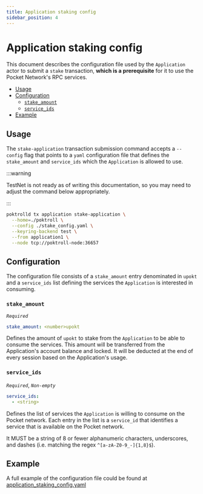 ```yaml
---
title: Application staking config
sidebar_position: 4
---
```


# Application staking config <!-- omit in toc -->

This document describes the configuration file used by the `Application` actor
to submit a `stake` transaction, **which is a prerequisite** for it to use the
Pocket Network's RPC services.

- [Usage](#usage)
- [Configuration](#configuration)
  - [`stake_amount`](#stake_amount)
  - [`service_ids`](#service_ids)
- [Example](#example)

## Usage

The `stake-application` transaction submission command accepts a `--config` flag
that points to a `yaml` configuration file that defines the `stake_amount` and
`service_ids` which the `Application` is allowed to use.

:::warning

TestNet is not ready as of writing this documentation, so you may
need to adjust the command below appropriately.

:::

```bash
poktrolld tx application stake-application \
  --home=./poktroll \
  --config ./stake_config.yaml \
  --keyring-backend test \
  --from application1 \
  --node tcp://poktroll-node:36657
```

## Configuration

The configuration file consists of a `stake_amount` entry denominated in `upokt`
and a `service_ids` list defining the services the `Application` is interested
in consuming.

### `stake_amount`

_`Required`_

```yaml
stake_amount: <number>upokt
```

Defines the amount of `upokt` to stake from the `Application` to be able to
consume the services. This amount will be transferred from the Application's
account balance and locked. It will be deducted at the end of every session
based on the Application's usage.

### `service_ids`

_`Required`_, _`Non-empty`_

```yaml
service_ids:
  - <string>
```

Defines the list of services the `Application` is willing to consume on the
Pocket network. Each entry in the list is a `service_id` that identifies a service
that is available on the Pocket network.

It MUST be a string of 8 or fewer alphanumeric characters, underscores, and
dashes (i.e. matching the regex `^[a-zA-Z0-9_-]{1,8}$`).

## Example

A full example of the configuration file could be found at [application_staking_config.yaml](https://github.com/pokt-network/poktroll/tree/main/localnet/poktrolld/config/application1_stake_config.yaml)
